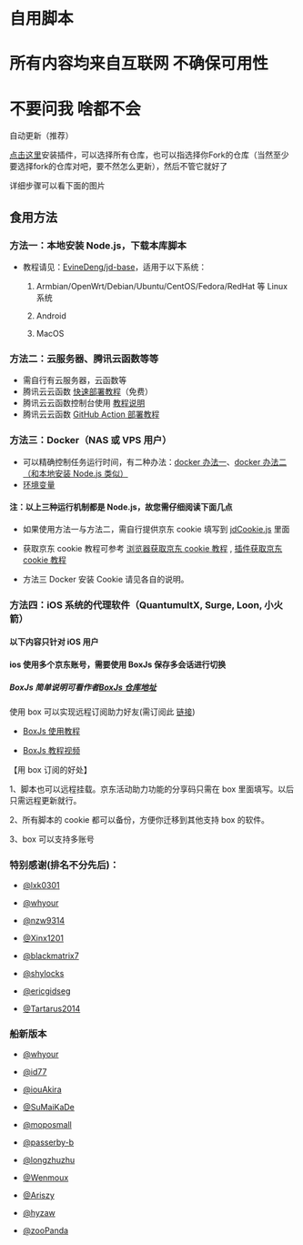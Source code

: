 # 自用脚本

# 所有内容均来自互联网 不确保可用性
# 不要问我 啥都不会
自动更新（推荐）

[点击这里](https://github.com/apps/pull)安装插件，可以选择所有仓库，也可以指选择你Fork的仓库（当然至少要选择fork的仓库对吧，要不然怎么更新），然后不管它就好了

详细步骤可以看下面的图片

## 食用方法

### 方法一：本地安装 Node.js，下载本库脚本

- 教程请见：[EvineDeng/jd-base](https://github.com/EvineDeng/jd-base)，适用于以下系统：

  1. Armbian/OpenWrt/Debian/Ubuntu/CentOS/Fedora/RedHat 等 Linux 系统

  2. Android

  3. MacOS

### 方法二：云服务器、腾讯云函数等等

- 需自行有云服务器，云函数等
- 腾讯云云函数 [快速部署教程](tencentscf.md)（免费）
- 腾讯云云函数控制台使用 [教程说明](iCloud.md)
- 腾讯云云函数 [GitHub Action 部署教程](tencentscf.md#github-action-部署)

### 方法三：Docker（NAS 或 VPS 用户）

- 可以精确控制任务运行时间，有二种办法：[docker 办法一](https://github.com/lxk0301/jd_scripts/tree/master/docker)、[docker 办法二（和本地安装 Node.js 类似）](https://github.com/EvineDeng/jd-base)
- [环境变量](https://github.com/lxk0301/jd_scripts/blob/master/githubAction.md#%E4%B8%8B%E6%96%B9%E6%8F%90%E4%BE%9B%E4%BD%BF%E7%94%A8%E5%88%B0%E7%9A%84-secrets%E5%85%A8%E9%9B%86%E5%90%88)

#### 注：以上三种运行机制都是 Node.js，故您需仔细阅读下面几点

- 如果使用方法一与方法二，需自行提供京东 cookie 填写到 [jdCookie.js](https://github.com/lxk0301/jd_scripts/blob/master/jdCookie.js) 里面

* 获取京东 cookie 教程可参考 [浏览器获取京东 cookie 教程](https://github.com/lxk0301/jd_scripts/blob/master/backUp/GetJdCookie.md) , [插件获取京东 cookie 教程](https://github.com/lxk0301/jd_scripts/blob/master/backUp/GetJdCookie2.md)

* 方法三 Docker 安装 Cookie 请见各自的说明。

### 方法四：iOS 系统的代理软件（QuantumultX, Surge, Loon, 小火箭）

#### 以下内容只针对 iOS 用户

#### ios 使用多个京东账号，需要使用 BoxJs 保存多会话进行切换

##### BoxJs 简单说明可看作者[BoxJs 仓库地址](https://github.com/chavyleung/scripts/)

使用 box 可以实现远程订阅助力好友(需订阅此 [链接](https://raw.githubusercontent.com/lxk0301/jd_scripts/master/lxk0301.boxjs.json))

- [BoxJs 使用教程](https://chavyleung.gitbook.io/boxjs/)

- [BoxJs 教程视频](https://youtu.be/eIpBrRxiy0w)

【用 box 订阅的好处】

1、脚本也可以远程挂载。京东活动助力功能的分享码只需在 box 里面填写。以后只需远程更新就行。

2、所有脚本的 cookie 都可以备份，方便你迁移到其他支持 box 的软件。

3、box 可以支持多账号

### 特别感谢(排名不分先后)：

- [@lxk0301](https://gitee.com/lxk0301/jd_scripts/tree/master/)

* [@whyour](https://github.com/whyour/hundun/tree/master/quanx)

* [@nzw9314](https://github.com/nzw9314/QuantumultX/tree/master)

* [@Xinx1201](https://github.com/Xinx1201/jd_script/tree/d2401c0a797098064f43ef3baa2d817af42d3613)

* [@blackmatrix7](https://github.com/blackmatrix7/ios_rule_script/tree/master/script)

* [@shylocks](https://github.com/shylocks/Loon)

* [@ericgidseg](https://github.com/ericgidseg/JD-scripts)

* [@Tartarus2014](https://github.com/Tartarus2014/Loon-Script)

### 船新版本
* [@whyour](https://github.com/whyour/qinglong)

* [@id77](https://github.com/id77/QuantumultX)

* [@iouAkira](https://github.com/iouAkira/someDockerfile)

* [@SuMaiKaDe](https://github.com/SuMaiKaDe/bot)

* [@moposmall](https://github.com/moposmall/Script)

* [@passerby-b](https://github.com/passerby-b/JDDJ)

* [@longzhuzhu](https://github.com/longzhuzhu/nianyu)

* [@Wenmoux](https://github.com/Wenmoux/scripts/tree/wen)

* [@Ariszy](https://github.com/Ariszy/Private-Script)

* [@hyzaw](https://github.com/hyzaw/scripts)

* [@zooPanda](https://github.com/zooPanda/zoo)
